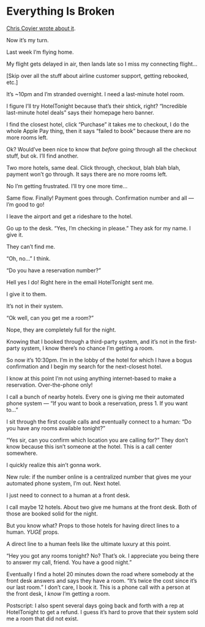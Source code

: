 # Everything Is Broken

[Chris Coyier wrote about it](https://chriscoyier.net/2025/10/22/everything-is-broken/).

Now it’s my turn.

Last week I’m flying home.

My flight gets delayed in air, then lands late so I miss my connecting flight…

[Skip over all the stuff about airline customer support, getting rebooked, etc.]

It’s ~10pm and I’m stranded overnight. I need a last-minute hotel room.

I figure I’ll try HotelTonight because that’s their shtick, right? “Incredible last-minute hotel deals” says their homepage hero banner.

I find the closest hotel, click “Purchase” it takes me to checkout, I do the whole Apple Pay thing, then it says “failed to book” because there are no more rooms left.

Ok? Would’ve been nice to know that _before_ going through all the checkout stuff, but ok. I’ll find another.

Two more hotels, same deal. Click through, checkout, blah blah blah, payment won’t go through. It says there are no more rooms left.

No I’m getting frustrated. I’ll try one more time…

Same flow. Finally! Payment goes through. Confirmation number and all — I’m good to go!

I leave the airport and get a rideshare to the hotel.

Go up to the desk. “Yes, I’m checking in please.” They ask for my name. I give it.

They can’t find me.

“Oh, no…” I think.

“Do you have a reservation number?”

Hell yes I do! Right here in the email HotelTonight sent me.

I give it to them.

It’s not in their system.

“Ok well, can you get me a room?”

Nope, they are completely full for the night.

Knowing that I booked through a third-party system, and it’s not in the first-party system, I know there’s no chance I’m getting a room.

So now it’s 10:30pm. I’m in the lobby of the hotel for which I have a bogus confirmation and I begin my search for the next-closest hotel.

I know at this point I’m not using anything internet-based to make a reservation. Over-the-phone only!

I call a bunch of nearby hotels. Every one is giving me their automated phone system — “If you want to book a reservation, press 1. If you want to…”

I sit through the first couple calls and eventually connect to a human: “Do you have any rooms available tonight?” 

“Yes sir, can you confirm which location you are calling for?” They don’t know because this isn’t someone at the hotel. This is a call center somewhere.

I quickly realize this ain’t gonna work.

New rule: if the number online is a centralized number that gives me your automated phone system, I’m out. Next hotel.

I just need to connect to a human at a front desk.

I call maybe 12 hotels. About two give me humans at the front desk. Both of those are booked solid for the night.

But you know what? Props to those hotels for having direct lines to a human. _YUGE_ props.

A direct line to a human feels like the ultimate luxury at this point.

“Hey you got any rooms tonight? No? That’s ok. I appreciate you being there to answer my call, friend. You have a good night.”

Eventually I find a hotel 20 minutes down the road where somebody at the front desk answers and says they have a room. “It’s twice the cost since it’s our last room.” I don’t care, I book it. This is a phone call with a person at the front desk, I _know_ I’m getting a room.

Postscript: I also spent several days going back and forth with a rep at HotelTonight to get a refund. I guess it’s hard to prove that their system sold me a room that did not exist.